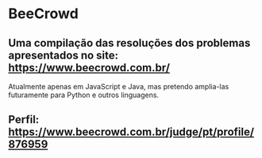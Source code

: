 # BeeCrowd
## Uma compilação das resoluções dos problemas apresentados no site: https://www.beecrowd.com.br/
Atualmente apenas em JavaScript e Java, mas pretendo amplia-las futuramente para Python e outros linguagens.

## Perfil: https://www.beecrowd.com.br/judge/pt/profile/876959 
